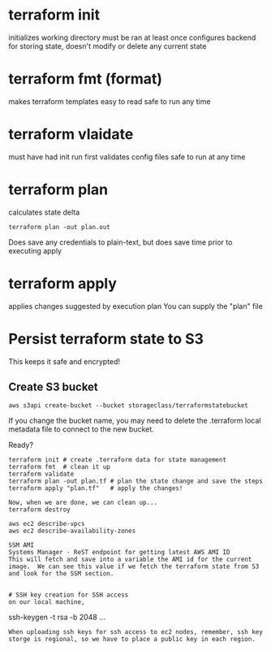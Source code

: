 # terraform init
initializes working directory
must be ran at least once
configures backend for storing state, doesn't modify or delete any current state

# terraform fmt (format)
makes terraform templates easy to read
safe to run any time

# terraform vlaidate
must have had init run first
validates config files
safe to run at any time

# terraform plan
calculates state delta
```
terraform plan -out plan.out
```
Does save any credentials to plain-text, but does save time prior to executing apply

# terraform apply
applies changes suggested by execution plan
You can supply the "plan" file

# Persist terraform state to S3
This keeps it safe and encrypted!
## Create S3 bucket
```
aws s3api create-bucket --bucket storageclass/terraformstatebucket
```

If you change the bucket name, you may need to delete the .terraform local metadata file to connect to the new bucket.


Ready?
```
terraform init # create .terraform data for state management
terraform fmt  # clean it up
terraform validate 
terraform plan -out plan.tf # plan the state change and save the steps
terraform apply "plan.tf"   # apply the changes!

Now, when we are done, we can clean up...
terraform destroy
```

```
aws ec2 describe-vpcs
aws ec2 describe-availability-zones

SSM AMI
Systems Manager - ReST endpoint for getting latest AWS AMI ID
This will fetch and save into a variable the AMI id for the current image.  We can see this value if we fetch the terraform state from S3 and look for the SSM section.


# SSH key creation for SSH access
on our local machine,
```
ssh-keygen -t rsa -b 2048 
...
```
When uploading ssh keys for ssh access to ec2 nodes, remember, ssh key storge is regional, so we have to place a public key in each region.




